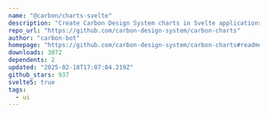 ```yaml
---
name: "@carbon/charts-svelte"
description: "Create Carbon Design System charts in Svelte applications."
repo_url: "https://github.com/carbon-design-system/carbon-charts"
author: "carbon-bot"
homepage: "https://github.com/carbon-design-system/carbon-charts#readme"
downloads: 3072
dependents: 2
updated: "2025-02-18T17:07:04.219Z"
github_stars: 937
svelte5: true
tags: 
  - ui
---
```

